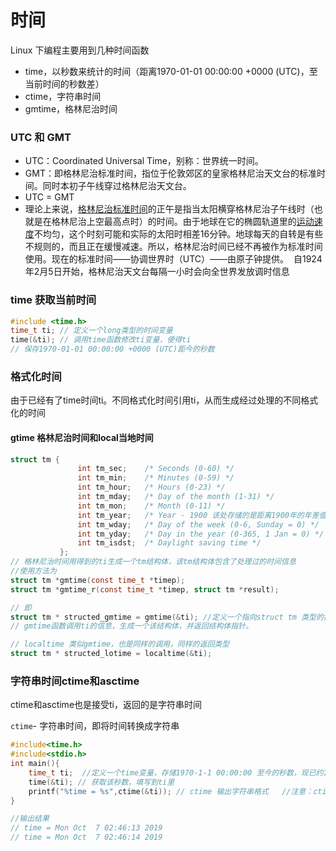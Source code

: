 # 时间

Linux 下编程主要用到几种时间函数

- time，以秒数来统计的时间（距离1970-01-01 00:00:00 +0000 (UTC)，至当前时间的秒数差）
- ctime，字符串时间
- gmtime，格林尼治时间

### UTC 和 GMT

- UTC：Coordinated Universal Time，别称：世界统一时间。
- GMT：即格林尼治标准时间，指位于伦敦郊区的皇家格林尼治天文台的标准时间。同时本初子午线穿过格林尼治天文台。
- UTC = GMT
- 理论上来说，[格林尼治标准时间](https://www.baidu.com/s?wd=%E6%A0%BC%E6%9E%97%E5%B0%BC%E6%B2%BB%E6%A0%87%E5%87%86%E6%97%B6%E9%97%B4&tn=SE_PcZhidaonwhc_ngpagmjz&rsv_dl=gh_pc_zhidao)的正午是指当太阳横穿格林尼治子午线时（也就是在格林尼治上空最高点时）的时间。由于地球在它的椭圆轨道里的[运动速度](https://www.baidu.com/s?wd=%E8%BF%90%E5%8A%A8%E9%80%9F%E5%BA%A6&tn=SE_PcZhidaonwhc_ngpagmjz&rsv_dl=gh_pc_zhidao)不均匀，这个时刻可能和实际的太阳时相差16分钟。地球每天的自转是有些不规则的，而且正在缓慢减速。所以，格林尼治时间已经不再被作为标准时间使用。现在的标准时间——协调世界时（UTC）——由原子钟提供。  自1924年2月5日开始，格林尼治天文台每隔一小时会向全世界发放调时信息

### time 获取当前时间

```c
#include <time.h>
time_t ti; // 定义一个long类型的时间变量
time(&ti); // 调用time函数修改ti变量，使得ti
// 保存1970-01-01 00:00:00 +0000 (UTC)距今的秒数
```

### 格式化时间

由于已经有了time时间ti。不同格式化时间引用ti，从而生成经过处理的不同格式化的时间

#### gtime 格林尼治时间和local当地时间

```c
struct tm {
               int tm_sec;    /* Seconds (0-60) */
               int tm_min;    /* Minutes (0-59) */
               int tm_hour;   /* Hours (0-23) */
               int tm_mday;   /* Day of the month (1-31) */
               int tm_mon;    /* Month (0-11) */
               int tm_year;   /* Year - 1900 该处存储的是距离1900年的年差值*/
               int tm_wday;   /* Day of the week (0-6, Sunday = 0) */
               int tm_yday;   /* Day in the year (0-365, 1 Jan = 0) */
               int tm_isdst;  /* Daylight saving time */
           };
// 格林尼治时间用得到的ti生成一个tm结构体，该tm结构体包含了处理过的时间信息
//使用方法为
struct tm *gmtime(const time_t *timep);
struct tm *gmtime_r(const time_t *timep, struct tm *result);

// 即
struct tm * structed_gmtime = gmtime(&ti); //定义一个指向struct tm 类型的指针变量
// gmtime函数调用ti的信息，生成一个该结构体，并返回结构体指针。

// localtime 类似gmtime，也是同样的调用，同样的返回类型
struct tm * structed_lotime = localtime(&ti);
```

### 字符串时间ctime和asctime

ctime和asctime也是接受ti，返回的是字符串时间

``ctime``- 字符串时间，即将时间转换成字符串

```c
#include<time.h>
#include<stdio.h>
int main(){
  	time_t ti;  //定义一个time变量，存储1970-1-1 00:00:00 至今的秒数，现已约10亿多，long类型
  	time(&ti); // 获取该秒数，填写到ti里
  	printf("%time = %s",ctime(&ti)); // ctime 输出字符串格式   //注意：ctime会输出一个\n
}

//输出结果
// time = Mon Oct  7 02:46:13 2019
// time = Mon Oct  7 02:46:14 2019
```

